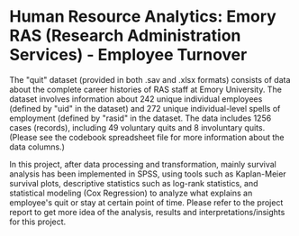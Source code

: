 # Human Resource Analytics: Emory RAS (Research Administration Services) - Employee Turnover

The "quit" dataset (provided in both .sav and .xlsx formats) consists of data about the complete career histories of RAS staff at Emory University. The dataset involves information about 242 unique individual employees (defined by "uid" in the dataset) and 272 unique individual-level spells of employment (defined by "rasid" in the dataset. The data includes 1256 cases (records), including 49 voluntary quits and 8 involuntary quits. (Please see the codebook spreadsheet file for more information about the data columns.)

In this project, after data processing and transformation, mainly survival analysis has been implemented in SPSS, using tools such as Kaplan-Meier survival plots, descriptive statistics such as log-rank statistics, and statistical modeling (Cox Regression) to analyze what explains an employee's quit or stay at certain point of time. Please refer to the project report to get more idea of the analysis, results and interpretations/insights for this project.

